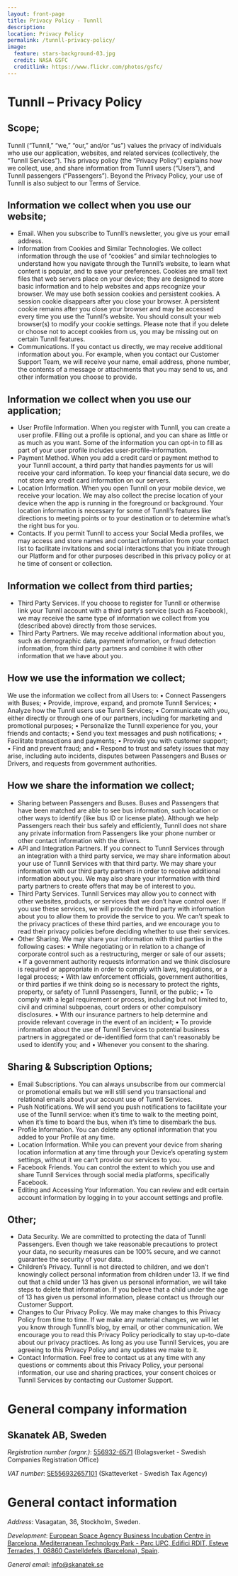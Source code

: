 ```yaml
---
layout: front-page 
title: Privacy Policy - Tunnll
description:  
location: Privacy Policy
permalink: /tunnll-privacy-policy/
image:
  feature: stars-background-03.jpg
  credit: NASA GSFC
  creditlink: https://www.flickr.com/photos/gsfc/
---
```



# Tunnll – Privacy Policy

## Scope;

Tunnll (“Tunnll,” “we,” “our,” and/or “us”) values the privacy of individuals who use our application, websites, and related services (collectively, the “Tunnll Services”). This privacy policy (the “Privacy Policy”) explains how we collect, use, and share information from Tunnll users (“Users”), and Tunnll passengers (“Passengers”). Beyond the Privacy Policy, your use of Tunnll is also subject to our Terms of Service.

## Information we collect when you use our website;

- Email. When you subscribe to Tunnll’s newsletter, you give us your email address. 
- Information from Cookies and Similar Technologies. We collect information through the use of “cookies” and similar technologies to understand how you navigate through the Tunnll’s website, to learn what content is popular, and to save your preferences. Cookies are small text files that web servers place on your device; they are designed to store basic information and to help websites and apps recognize your browser. We may use both session cookies and persistent cookies. A session cookie disappears after you close your browser. A persistent cookie remains after you close your browser and may be accessed every time you use the Tunnll’s website. You should consult your web browser(s) to modify your cookie settings. Please note that if you delete or choose not to accept cookies from us, you may be missing out on certain Tunnll features.
- Communications. If you contact us directly, we may receive additional information about you. For example, when you contact our Customer Support Team, we will receive your name, email address, phone number, the contents of a message or attachments that you may send to us, and other information you choose to provide.

## Information we collect when you use our application;

- User Profile Information. When you register with Tunnll, you can create a user profile. Filling out a profile is optional, and you can share as little or as much as you want. Some of the information you can opt-in to fill as part of your user profile includes user-profile-information.
- Payment Method. When you add a credit card or payment method to your Tunnll account, a third party that handles payments for us will receive your card information. To keep your financial data secure, we do not store any credit card information on our servers.
- Location Information. When you open Tunnll on your mobile device, we receive your location. We may also collect the precise location of your device when the app is running in the foreground or background. Your location information is necessary for some of Tunnll’s features like directions to meeting points or to your destination or to determine what’s the right bus for you.
- Contacts. If you permit Tunnll to access your Social Media profiles, we may access and store names and contact information from your contact list to facilitate invitations and social interactions that you initiate through our Platform and for other purposes described in this privacy policy or at he time of consent or collection.

## Information we collect from third parties;

- Third Party Services. If you choose to register for Tunnll or otherwise link your Tunnll account with a third party’s service (such as Facebook), we may receive the same type of information we collect from you (described above) directly from those services.
- Third Party Partners. We may receive additional information about you, such as demographic data, payment information, or fraud detection information, from third party partners and combine it with other information that we have about you.

## How we use the information we collect;

We use the information we collect from all Users to:
•	Connect Passengers with Buses;
•	Provide, improve, expand, and promote Tunnll Services;
•	Analyze how the Tunnll users use Tunnll Services;
•	Communicate with you, either directly or through one of our partners, including for marketing and promotional purposes;
•	Personalize the Tunnll experience for you, your friends and contacts;
•	Send you text messages and push notifications;
•	Facilitate transactions and payments;
•	Provide you with customer support;
•	Find and prevent fraud; and
•	Respond to trust and safety issues that may arise, including auto incidents, disputes between Passengers and Buses or Drivers, and requests from government authorities.

## How we share the information we collect;

- Sharing between Passengers and Buses. Buses and Passengers that have been matched are able to see bus information, such location or other ways to identify (like bus ID or license plate). Although we help Passengers reach their bus safely and efficiently, Tunnll does not share any private information from Passengers like your phone number or other contact information with the drivers. 
- API and Integration Partners. If you connect to Tunnll Services through an integration with a third party service, we may share information about your use of Tunnll Services with that third party. We may share your information with our third party partners in order to receive additional information about you. We may also share your information with third party partners to create offers that may be of interest to you.
- Third Party Services. Tunnll Services may allow you to connect with other websites, products, or services that we don’t have control over. If you use these services, we will provide the third party with information about you to allow them to provide the service to you. We can’t speak to the privacy practices of these third parties, and we encourage you to read their privacy policies before deciding whether to use their services.
- Other Sharing. We may share your information with third parties in the following cases:
•	While negotiating or in relation to a change of corporate control such as a restructuring, merger or sale of our assets;
•	If a government authority requests information and we think disclosure is required or appropriate in order to comply with laws, regulations, or a legal process;
•	With law enforcement officials, government authorities, or third parties if we think doing so is necessary to protect the rights, property, or safety of Tunnll Passengers, Tunnll, or the public;
•	To comply with a legal requirement or process, including but not limited to, civil and criminal subpoenas, court orders or other compulsory disclosures.
•	With our insurance partners to help determine and provide relevant coverage in the event of an incident;
•	To provide information about the use of Tunnll Services to potential business partners in aggregated or de-identified form that can’t reasonably be used to identify you; and
•	Whenever you consent to the sharing.

## Sharing & Subscription Options;

- Email Subscriptions. You can always unsubscribe from our commercial or promotional emails but we will still send you transactional and relational emails about your account use of Tunnll Services.
- Push Notifications. We will send you push notifications to facilitate your use of the Tunnll service: when it’s time to walk to the meeting point, when it’s time to board the bus, when it’s time to disembark the bus.
- Profile Information. You can delete any optional information that you added to your Profile at any time.
- Location Information. While you can prevent your device from sharing location information at any time through your Device’s operating system settings, without it we can’t provide our services to you.
- Facebook Friends. You can control the extent to which you use and share Tunnll Services through social media platforms, specifically Facebook.
- Editing and Accessing Your Information. You can review and edit certain account information by logging in to your account settings and profile.

## Other;

- Data Security. We are committed to protecting the data of Tunnll Passengers. Even though we take reasonable precautions to protect your data, no security measures can be 100% secure, and we cannot guarantee the security of your data.
- Children’s Privacy. Tunnll is not directed to children, and we don’t knowingly collect personal information from children under 13. If we find out that a child under 13 has given us personal information, we will take steps to delete that information. If you believe that a child under the age of 13 has given us personal information, please contact us through our Customer Support.
- Changes to Our Privacy Policy. We may make changes to this Privacy Policy from time to time. If we make any material changes, we will let you know through Tunnll’s blog, by email, or other communication. We encourage you to read this Privacy Policy periodically to stay up-to-date about our privacy practices. As long as you use Tunnll Services, you are agreeing to this Privacy Policy and any updates we make to it.
- Contact Information. Feel free to contact us at any time with any questions or comments about this Privacy Policy, your personal information, our use and sharing practices, your consent choices or Tunnll Services by contacting our Customer Support.






# General company information

## Skanatek AB, Sweden

_Registration number (orgnr.)_: [556932-6571](http://bolagsverket.se/) (Bolagsverket - Swedish Companies Registration Office)

_VAT number_: [SE556932657101](http://www.skatteverket.se/foretagorganisationer/moms.4.18e1b10334ebe8bc80002497.html) (Skatteverket - Swedish Tax Agency)

# General contact information

_Address_: Vasagatan, 36, Stockholm, Sweden.

_Development_: [European Space Agency Business Incubation Centre in Barcelona, Mediterranean Technology Park - Parc UPC, Edifici RDIT, Esteve Terrades, 1, 08860 Castelldefels (Barcelona), Spain](https://www.google.com/maps/place/Parc+UPC+-+RDIT/@41.2756645,1.9861215,17.75z/data=!4m8!1m2!2m1!1scastelldefels+esteve+terrades+1!3m4!1s0x12a49850978e13f9:0x8b1063ee55de8676!8m2!3d41.275814!4d1.988879).

_General email_: [info@skanatek.se](mailto:info@skanatek.se)


